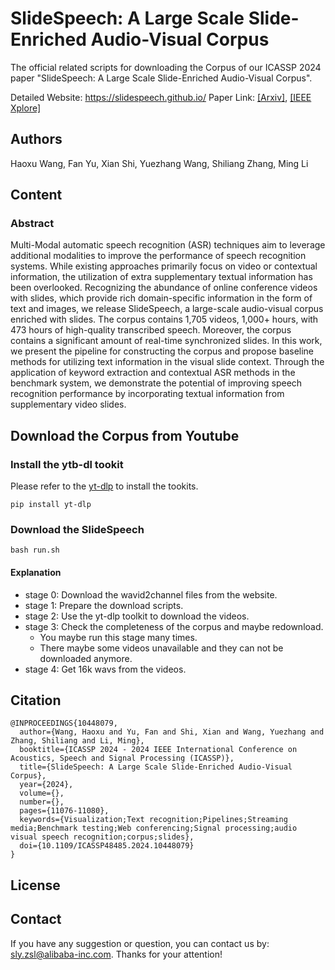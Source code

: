 
# SlideSpeech: A Large Scale Slide-Enriched Audio-Visual Corpus

The official related scripts for downloading the Corpus of our ICASSP 2024 paper "SlideSpeech: A Large Scale Slide-Enriched Audio-Visual Corpus".

Detailed Website: https://slidespeech.github.io/
Paper Link: [[Arxiv]](https://arxiv.org/pdf/2309.05396), [[IEEE Xplore]](https://ieeexplore.ieee.org/document/10448079)

## Authors

Haoxu Wang, Fan Yu, Xian Shi, Yuezhang Wang, Shiliang Zhang, Ming Li

## Content

### Abstract

Multi-Modal automatic speech recognition (ASR) techniques aim to leverage additional modalities to improve the performance of speech recognition systems. While existing approaches primarily focus on video or contextual information, the utilization of extra supplementary textual information has been overlooked. Recognizing the abundance of online conference videos with slides, which provide rich domain-specific information in the form of text and images, we release SlideSpeech, a large-scale audio-visual corpus enriched with slides. The corpus contains 1,705 videos, 1,000+ hours, with 473 hours of high-quality transcribed speech. Moreover, the corpus contains a significant amount of real-time synchronized slides.
In this work, we present the pipeline for constructing the corpus and propose baseline methods for utilizing text information in the visual slide context. Through the application of keyword extraction and contextual ASR methods in the benchmark system, we demonstrate the potential of improving speech recognition performance by incorporating textual information from supplementary video slides.

## Download the Corpus from Youtube

### Install the ytb-dl tookit

Please refer to the [yt-dlp](https://github.com/yt-dlp/yt-dlp) to install the tookits.

```
pip install yt-dlp
```

### Download the SlideSpeech

```
bash run.sh
```

#### Explanation

- stage 0: Download the wavid2channel files from the website.
- stage 1: Prepare the download scripts.
- stage 2: Use the yt-dlp toolkit to download the videos.
- stage 3: Check the completeness of the corpus and maybe redownload.
    - You maybe run this stage many times.
    - There maybe some videos unavailable and they can not be downloaded anymore.
- stage 4: Get 16k wavs from the videos.


## Citation

```
@INPROCEEDINGS{10448079,
  author={Wang, Haoxu and Yu, Fan and Shi, Xian and Wang, Yuezhang and Zhang, Shiliang and Li, Ming},
  booktitle={ICASSP 2024 - 2024 IEEE International Conference on Acoustics, Speech and Signal Processing (ICASSP)}, 
  title={SlideSpeech: A Large Scale Slide-Enriched Audio-Visual Corpus}, 
  year={2024},
  volume={},
  number={},
  pages={11076-11080},
  keywords={Visualization;Text recognition;Pipelines;Streaming media;Benchmark testing;Web conferencing;Signal processing;audio visual speech recognition;corpus;slides},
  doi={10.1109/ICASSP48485.2024.10448079}
}
```

## License


## Contact

If you have any suggestion or question, you can contact us by: sly.zsl@alibaba-inc.com. Thanks for your attention!